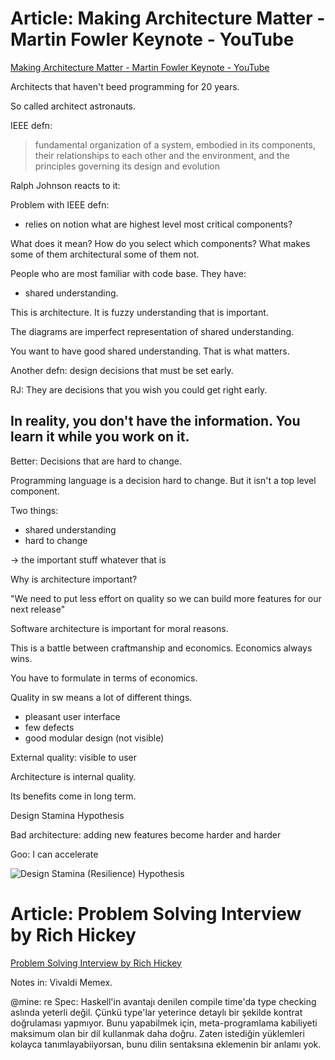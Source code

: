 
# Article: Making Architecture Matter - Martin Fowler Keynote - YouTube

[Making Architecture Matter - Martin Fowler Keynote - YouTube](https://www.youtube.com/watch?v=DngAZyWMGR0)

Architects that haven't beed programming for 20 years. 

So called architect astronauts.

IEEE defn:

> fundamental organization of a system, embodied in its components, their relationships to each other and the environment, and the principles governing its design and evolution

Ralph Johnson reacts to it:

Problem with IEEE defn:

- relies on notion what are highest level most critical components?

What does it mean? How do you select which components? What makes some of them architectural some of them not.

People who are most familiar with code base. They have:

- shared understanding. 

This is architecture. It is fuzzy understanding that is important. 

The diagrams are imperfect representation of shared understanding.

You want to have good shared understanding. That is what matters.

Another defn: design decisions that must be set early.

RJ: They are decisions that you wish you could get right early.

In reality, you don't have the information. You learn it while you work on it. 
- 
Better: Decisions that are hard to change. 

Programming language is a decision hard to change. But it isn't a top level component.

Two things:

- shared understanding
- hard to change

-> the important stuff whatever that is

Why is architecture important?

"We need to put less effort on quality so we can build more features for our next release"

Software architecture is important for moral reasons. 

This is a battle between craftmanship and economics. Economics always wins.

You have to formulate in terms of economics. 

Quality in sw means a lot of different things.

- pleasant user interface
- few defects
- good modular design (not visible)

External quality: visible to user

Architecture is internal quality.

Its benefits come in long term.

Design Stamina Hypothesis

Bad architecture: adding new features become harder and harder

Goo: I can accelerate

![Design Stamina (Resilience) Hypothesis](/Users/mertnuhoglu/gdrive/keynote_resimler/screencapture/20200505160447.png)

# Article: Problem Solving Interview by Rich Hickey

[Problem Solving Interview by Rich Hickey](https://github.com/matthiasn/talk-transcripts/blob/master/Hickey_Rich/ProblemSolving.md)

Notes in: Vivaldi Memex. 

@mine: re Spec: Haskell'in avantajı denilen compile time'da type checking aslında yeterli değil. Çünkü type'lar yeterince detaylı bir şekilde kontrat doğrulaması yapmıyor. Bunu yapabilmek için, meta-programlama kabiliyeti maksimum olan bir dil kullanmak daha doğru. Zaten istediğin yüklemleri kolayca tanımlayabiiyorsan, bunu dilin sentaksına eklemenin bir anlamı yok.


